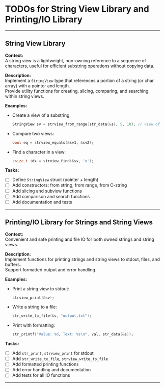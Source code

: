 # TODOs for String View Library and Printing/IO Library

---

## String View Library

**Context:**  
A string view is a lightweight, non-owning reference to a sequence of characters, useful for efficient substring operations without copying data.

**Description:**  
Implement a `StringView` type that references a portion of a string (or char array) with a pointer and length.  
Provide utility functions for creating, slicing, comparing, and searching within string views.

**Examples:**
- Create a view of a substring:
  ```c
  StringView sv = strview_from_range(str_data(&s), 5, 10); // view of s[5..15]
  ```
- Compare two views:
  ```c
  bool eq = strview_equals(&sv1, &sv2);
  ```
- Find a character in a view:
  ```c
  ssize_t idx = strview_find(&sv, 'x');
  ```

**Tasks:**
- [ ] Define `StringView` struct (pointer + length)
- [ ] Add constructors: from string, from range, from C-string
- [ ] Add slicing and subview functions
- [ ] Add comparison and search functions
- [ ] Add documentation and tests

---

## Printing/IO Library for Strings and String Views

**Context:**  
Convenient and safe printing and file IO for both owned strings and string views.

**Description:**  
Implement functions for printing strings and string views to stdout, files, and buffers.  
Support formatted output and error handling.

**Examples:**
- Print a string view to stdout:
  ```c
  strview_print(&sv);
  ```
- Write a string to a file:
  ```c
  str_write_to_file(&s, "output.txt");
  ```
- Print with formatting:
  ```c
  str_printf("Value: %d, Text: %s\n", val, str_data(&s));
  ```

**Tasks:**
- [ ] Add `str_print`, `strview_print` for stdout
- [ ] Add `str_write_to_file`, `strview_write_to_file`
- [ ] Add formatted printing functions
- [ ] Add error handling and documentation
- [ ] Add tests for all IO functions

---

